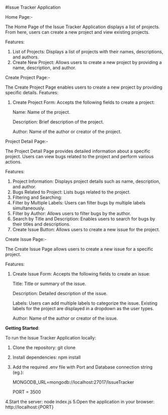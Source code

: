 #Issue Tracker Application

Home Page:- 

  The Home Page of the Issue Tracker Application displays a list of projects. From here, users can create a new project and view existing projects.

  Features:
  
  1. List of Projects: Displays a list of projects with their names, descriptions, and authors.
  2. Create New Project: Allows users to create a new project by providing a name, description, and author.

Create Project Page:-

  The Create Project Page enables users to create a new project by providing specific details.
  Features:
  1. Create Project Form: Accepts the following fields to create a project:

      Name: Name of the project.

      Description: Brief description of the project.

      Author: Name of the author or creator of the project.
  
Project Detail Page:-

  The Project Detail Page provides detailed information about a specific project. Users can view bugs related to the project and perform various actions.

  Features:
  
  1. Project Information: Displays project details such as name, description, and author.
  2. Bugs Related to Project: Lists bugs related to the project.
  3. Filtering and Searching:
  4. Filter by Multiple Labels: Users can filter bugs by multiple labels simultaneously.
  5. Filter by Author: Allows users to filter bugs by the author.
  6. Search by Title and Description: Enables users to search for bugs by their titles and descriptions.
  7. Create Issue Button: Allows users to create a new issue for the project.
  
Create Issue Page:-

  The Create Issue Page allows users to create a new issue for a specific project.

  Features:
  
  1. Create Issue Form: Accepts the following fields to create an issue:
  
      Title: Title or summary of the issue.

      Description: Detailed description of the issue.

      Labels: Users can add multiple labels to categorize the issue. Existing labels for the project are displayed in a dropdown as the user types.

      Author: Name of the author or creator of the issue.
  
**Getting Started**:

To run the Issue Tracker Application locally:

1. Clone the repository: git clone <repository-url>
2. Install dependencies: npm install
3. Add the required .env file with Port and Database connection string (eg.):

   MONGODB_URL=mongodb://localhost:27017/IssueTracker

    PORT = 3500
   
4.Start the server: node index.js
5.Open the application in your browser: http://localhost:{PORT}

